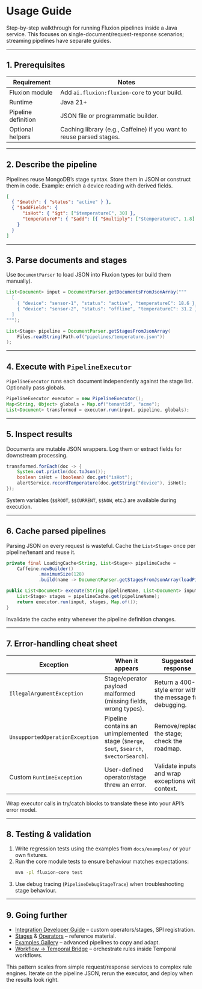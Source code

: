 # Usage Guide

Step-by-step walkthrough for running Fluxion pipelines inside a Java service. This
focuses on single-document/request-response scenarios; streaming pipelines have
separate guides.

---

## 1. Prerequisites

| Requirement | Notes |
| --- | --- |
| Fluxion module | Add `ai.fluxion:fluxion-core` to your build. |
| Runtime | Java 21+ |
| Pipeline definition | JSON file or programmatic builder. |
| Optional helpers | Caching library (e.g., Caffeine) if you want to reuse parsed stages. |

---

## 2. Describe the pipeline

Pipelines reuse MongoDB’s stage syntax. Store them in JSON or construct them in
code. Example: enrich a device reading with derived fields.

```json
[
  { "$match": { "status": "active" } },
  { "$addFields": {
      "isHot": { "$gt": ["$temperatureC", 30] },
      "temperatureF": { "$add": [{ "$multiply": ["$temperatureC", 1.8] }, 32] }
    }
  }
]
```

---

## 3. Parse documents and stages

Use `DocumentParser` to load JSON into Fluxion types (or build them manually).

```java
List<Document> input = DocumentParser.getDocumentsFromJsonArray("""
  [
    { "device": "sensor-1", "status": "active", "temperatureC": 18.6 },
    { "device": "sensor-2", "status": "offline", "temperatureC": 31.2 }
  ]
""");

List<Stage> pipeline = DocumentParser.getStagesFromJsonArray(
    Files.readString(Path.of("pipelines/temperature.json"))
);
```

---

## 4. Execute with `PipelineExecutor`

`PipelineExecutor` runs each document independently against the stage list.
Optionally pass globals.

```java
PipelineExecutor executor = new PipelineExecutor();
Map<String, Object> globals = Map.of("tenantId", "acme");
List<Document> transformed = executor.run(input, pipeline, globals);
```

---

## 5. Inspect results

Documents are mutable JSON wrappers. Log them or extract fields for downstream
processing.

```java
transformed.forEach(doc -> {
    System.out.println(doc.toJson());
    boolean isHot = (boolean) doc.get("isHot");
    alertService.recordTemperature(doc.getString("device"), isHot);
});
```

System variables (`$$ROOT`, `$$CURRENT`, `$$NOW`, etc.) are available during execution.

---

## 6. Cache parsed pipelines

Parsing JSON on every request is wasteful. Cache the `List<Stage>` once per
pipeline/tenant and reuse it.

```java
private final LoadingCache<String, List<Stage>> pipelineCache =
    Caffeine.newBuilder()
            .maximumSize(128)
            .build(name -> DocumentParser.getStagesFromJsonArray(loadPipelineJson(name)));

public List<Document> execute(String pipelineName, List<Document> input) {
    List<Stage> stages = pipelineCache.get(pipelineName);
    return executor.run(input, stages, Map.of());
}
```

Invalidate the cache entry whenever the pipeline definition changes.

---

## 7. Error-handling cheat sheet

| Exception | When it appears | Suggested response |
| --- | --- | --- |
| `IllegalArgumentException` | Stage/operator payload malformed (missing fields, wrong types). | Return a 400-style error with the message for debugging. |
| `UnsupportedOperationException` | Pipeline contains an unimplemented stage (`$merge`, `$out`, `$search`, `$vectorSearch`). | Remove/replace the stage; check the roadmap. |
| Custom `RuntimeException` | User-defined operator/stage threw an error. | Validate inputs and wrap exceptions with context. |

Wrap executor calls in try/catch blocks to translate these into your API’s error model.

---

## 8. Testing & validation

1. Write regression tests using the examples from `docs/examples/` or your own fixtures.
2. Run the core module tests to ensure behaviour matches expectations:
   ```bash
   mvn -pl fluxion-core test
   ```
3. Use debug tracing (`PipelineDebugStageTrace`) when troubleshooting stage behaviour.

---

## 9. Going further

- [Integration Developer Guide](core/integration-developer-guide.md) – custom
  operators/stages, SPI registration.
- [Stages](stages/index.md) & [Operators](operators/index.md) – reference material.
- [Examples Gallery](examples/exampleSet1.md) – advanced pipelines to copy and adapt.
- [Workflow → Temporal Bridge](workflow/temporal.md) – orchestrate rules inside Temporal workflows.

This pattern scales from simple request/response services to complex rule
engines. Iterate on the pipeline JSON, rerun the executor, and deploy when the
results look right.
